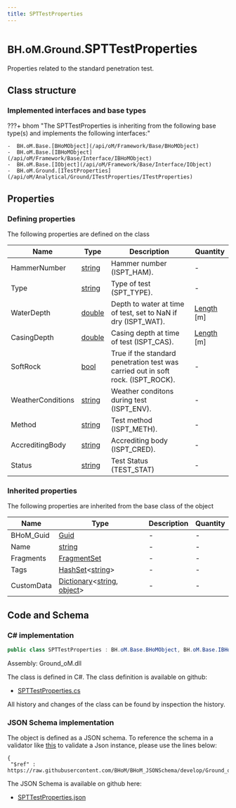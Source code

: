 ```yaml
---
title: SPTTestProperties
---
```


# <small>BH.oM.Ground.</small>**SPTTestProperties**

Properties related to the standard penetration test.

## Class structure

### Implemented interfaces and base types

???+ bhom "The SPTTestProperties is inheriting from the following base type(s) and implements the following interfaces:"

    -  BH.oM.Base.[BHoMObject](/api/oM/Framework/Base/BHoMObject)
    -  BH.oM.Base.[IBHoMObject](/api/oM/Framework/Base/Interface/IBHoMObject)
    -  BH.oM.Base.[IObject](/api/oM/Framework/Base/Interface/IObject)
    -  BH.oM.Ground.[ITestProperties](/api/oM/Analytical/Ground/ITestProperties/ITestProperties)


## Properties



### Defining properties

The following properties are defined on the class

| Name             | Type             | Description      | Quantity         |
|------------------|------------------|------------------|------------------|
| HammerNumber | [string](https://learn.microsoft.com/en-us/dotnet/api/System.String?view=netstandard-2.0) | Hammer number (ISPT_HAM). | - |
| Type | [string](https://learn.microsoft.com/en-us/dotnet/api/System.String?view=netstandard-2.0) | Type of test (SPT_TYPE). | - |
| WaterDepth | [double](https://learn.microsoft.com/en-us/dotnet/api/System.Double?view=netstandard-2.0) | Depth to water at time of test, set to NaN if dry (ISPT_WAT). | [Length](/api/oM/Dimensional/Quantities/Attributes/Length) [m] |
| CasingDepth | [double](https://learn.microsoft.com/en-us/dotnet/api/System.Double?view=netstandard-2.0) | Casing depth at time of test (ISPT_CAS). | [Length](/api/oM/Dimensional/Quantities/Attributes/Length) [m] |
| SoftRock | [bool](https://learn.microsoft.com/en-us/dotnet/api/System.Boolean?view=netstandard-2.0) | True if the standard penetration test was carried out in soft rock. (ISPT_ROCK). | - |
| WeatherConditions | [string](https://learn.microsoft.com/en-us/dotnet/api/System.String?view=netstandard-2.0) | Weather conditons during test (ISPT_ENV). | - |
| Method | [string](https://learn.microsoft.com/en-us/dotnet/api/System.String?view=netstandard-2.0) | Test method (ISPT_METH). | - |
| AccreditingBody | [string](https://learn.microsoft.com/en-us/dotnet/api/System.String?view=netstandard-2.0) | Accrediting body (ISPT_CRED). | - |
| Status | [string](https://learn.microsoft.com/en-us/dotnet/api/System.String?view=netstandard-2.0) | Test Status (TEST_STAT) | - |


### Inherited properties
The following properties are inherited from the base class of the object

| Name             | Type             | Description      | Quantity         |
|------------------|------------------|------------------|------------------|
| BHoM_Guid | [Guid](https://learn.microsoft.com/en-us/dotnet/api/System.Guid?view=netstandard-2.0) | - | - |
| Name | [string](https://learn.microsoft.com/en-us/dotnet/api/System.String?view=netstandard-2.0) | - | - |
| Fragments | [FragmentSet](/api/oM/Framework/Base/FragmentSet) | - | - |
| Tags | [HashSet](https://learn.microsoft.com/en-us/dotnet/api/System.Collections.Generic.HashSet-1?view=netstandard-2.0)&lt;[string](https://learn.microsoft.com/en-us/dotnet/api/System.String?view=netstandard-2.0)&gt; | - | - |
| CustomData | [Dictionary](https://learn.microsoft.com/en-us/dotnet/api/System.Collections.Generic.Dictionary-2?view=netstandard-2.0)&lt;[string](https://learn.microsoft.com/en-us/dotnet/api/System.String?view=netstandard-2.0), [object](https://learn.microsoft.com/en-us/dotnet/api/System.Object?view=netstandard-2.0)&gt; | - | - |


## Code and Schema

### C# implementation

``` C# title="C#"
public class SPTTestProperties : BH.oM.Base.BHoMObject, BH.oM.Base.IBHoMObject, BH.oM.Base.IObject, BH.oM.Ground.ITestProperties
```

Assembly: Ground_oM.dll

The class is defined in C#. The class definition is available on github:

- [SPTTestProperties.cs](https://github.com/BHoM/BHoM/blob/develop/Ground_oM/ITestProperties\SPTTestProperties.cs)

All history and changes of the class can be found by inspection the history.
### JSON Schema implementation

The object is defined as a JSON schema. To reference the schema in a validator like [this](https://www.jsonschemavalidator.net/) to validate a Json instance, please use the lines below:

``` { .json .copy .select } title="JSON Schema"
{
 "$ref" : https://raw.githubusercontent.com/BHoM/BHoM_JSONSchema/develop/Ground_oM/SPTTestProperties.json}
```

The JSON Schema is available on github here:

- [SPTTestProperties.json](https://github.com/BHoM/BHoM_JSONSchema/blob/develop/Ground_oM/SPTTestProperties.json)
